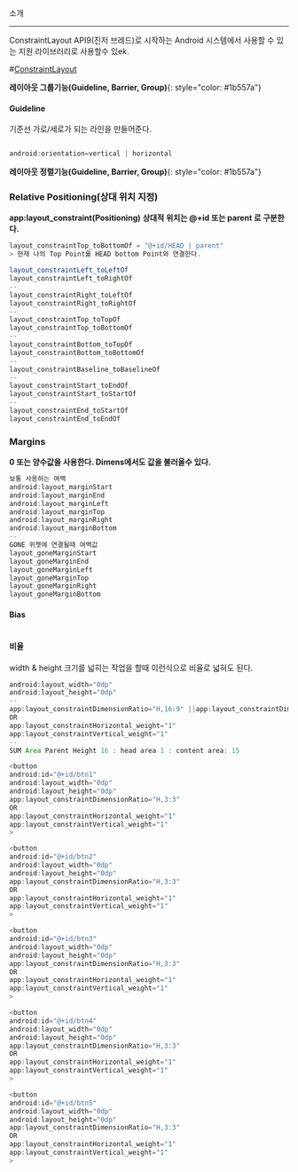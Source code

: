 
소개
<hr/>
ConstraintLayout API9(진저 브레드)로 시작하는 Android 시스템에서 사용할 수 있는 지원 라이브러리로 사용할수 
있ek. 

#[ConstraintLayout](https://developer.android.com/reference/android/support/constraint/ConstraintLayout)


__레이아웃 그룹기능(Guideline, Barrier, Group)__{: style="color: #1b557a"} 

#### Guideline

기준선 가로/세로가 되는 라인을 만들어준다. 

~~~java

android:orientation=vertical | horizontal

~~~


__레이아웃 정렬기능(Guideline, Barrier, Group)__{: style="color: #1b557a"} 

### Relative Positioning(상대 위치 지정)

<strong>app:layout_constraint(Positioning)</strong>
<strong>상대적 위치는 @+id 또는 parent 로 구분한다.</strong>
~~~java
layout_constraintTop_toBottomOf = "@+id/HEAD | parent"
> 현재 나의 Top Point를 HEAD bottom Point와 연결한다.

layout_constraintLeft_toLeftOf
layout_constraintLeft_toRightOf
--
layout_constraintRight_toLeftOf
layout_constraintRight_toRightOf
--
layout_constraintTop_toTopOf
layout_constraintTop_toBottomOf
--
layout_constraintBottom_toTopOf
layout_constraintBottom_toBottomOf
--
layout_constraintBaseline_toBaselineOf
--
layout_constraintStart_toEndOf
layout_constraintStart_toStartOf
--
layout_constraintEnd_toStartOf
layout_constraintEnd_toEndOf
~~~

### Margins
<strong> 0 또는 양수값을 사용한다. Dimens에서도 값을 불러올수 있다. </strong>

~~~java
보통 사용하는 여백
android:layout_marginStart
android:layout_marginEnd
android:layout_marginLeft
android:layout_marginTop
android:layout_marginRight
android:layout_marginBottom
--
GONE 위젯에 연결될때 여백값
layout_goneMarginStart
layout_goneMarginEnd
layout_goneMarginLeft
layout_goneMarginTop
layout_goneMarginRight
layout_goneMarginBottom

~~~

#### Bias
~~~java

~~~

#### 비율
width & height 크기를 넓히는 작업을 할때 이런식으로 비율로 넓혀도 된다. 

~~~java
android:layout_width="0dp"
android:layout_height="0dp"
--
app:layout_constraintDimensionRatio="H,16:9" ||app:layout_constraintDimensionRatio="W,9:16"
OR
app:layout_constraintHorizontal_weight="1"
app:layout_constraintVertical_weight="1"
--
SUM Area Parent Height 16 : head area 1 : content area: 15

<button 
android:id="@+id/btn1"
android:layout_width="0dp"
android:layout_height="0dp"
app:layout_constraintDimensionRatio="H,3:3"
OR
app:layout_constraintHorizontal_weight="1"
app:layout_constraintVertical_weight="1"
>

<button 
android:id="@+id/btn2"
android:layout_width="0dp"
android:layout_height="0dp"
app:layout_constraintDimensionRatio="H,3:3"
OR
app:layout_constraintHorizontal_weight="1"
app:layout_constraintVertical_weight="1"
>

<button 
android:id="@+id/btn3"
android:layout_width="0dp"
android:layout_height="0dp"
app:layout_constraintDimensionRatio="H,3:3"
OR
app:layout_constraintHorizontal_weight="1"
app:layout_constraintVertical_weight="1"
>

<button 
android:id="@+id/btn4"
android:layout_width="0dp"
android:layout_height="0dp"
app:layout_constraintDimensionRatio="H,3:3"
OR
app:layout_constraintHorizontal_weight="1"
app:layout_constraintVertical_weight="1"
>

<button 
android:id="@+id/btn5"
android:layout_width="0dp"
android:layout_height="0dp"
app:layout_constraintDimensionRatio="H,3:3"
OR
app:layout_constraintHorizontal_weight="1"
app:layout_constraintVertical_weight="1"
>


~~~~


